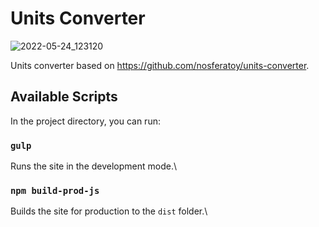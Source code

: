 # Units Converter

![2022-05-24_123120](https://user-images.githubusercontent.com/98969952/170001096-25db8bfa-6a49-40ba-ba04-e3527f004b92.png)

Units converter based on https://github.com/nosferatoy/units-converter.

## Available Scripts

In the project directory, you can run:

### `gulp`

Runs the site in the development mode.\

### `npm build-prod-js`

Builds the site for production to the `dist` folder.\
